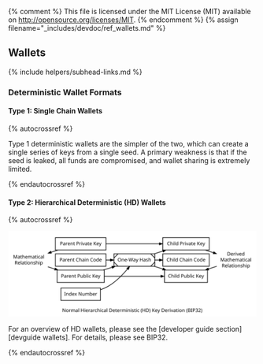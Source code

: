 {% comment %}
This file is licensed under the MIT License (MIT) available on
http://opensource.org/licenses/MIT.
{% endcomment %}
{% assign filename="_includes/devdoc/ref_wallets.md" %}

## Wallets 
{% include helpers/subhead-links.md %}

### Deterministic Wallet Formats
<!-- no subhead-links here -->

#### Type 1: Single Chain Wallets
<!-- no subhead-links here -->

{% autocrossref %}

Type 1 deterministic wallets are the simpler of the two, which can
create a single series of keys from a single seed. A primary weakness is
that if the seed is leaked, all funds are compromised, and wallet
sharing is extremely limited.

{% endautocrossref %}

#### Type 2: Hierarchical Deterministic (HD) Wallets
<!-- no subhead-links here -->

{% autocrossref %}

![Overview Of Hierarchical Deterministic Key Derivation](/img/dev/en-hd-overview.svg)

For an overview of HD wallets, please see the [developer guide
section][devguide wallets].  For details, please see BIP32.

{% endautocrossref %}
